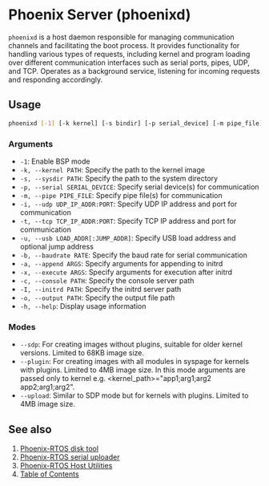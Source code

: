 # Phoenix Server (phoenixd)

`phoenixd` is a host daemon responsible for managing communication channels and facilitating the boot process.
It provides functionality for handling various types of requests, including kernel and program loading
over different communication interfaces such as serial ports, pipes, UDP, and TCP.
Operates as a background service, listening for incoming requests and responding accordingly.

## Usage

```bash
phoenixd [-1] [-k kernel] [-s bindir] [-p serial_device] [-m pipe_file] [-i udp_ip_addr:port] [-t tcp_ip_addr:port] [-u load_addr[:jump_addr]] [-b baudrate] [-o output_file]
```

### Arguments

- `-1`: Enable BSP mode
- `-k, --kernel PATH`: Specify the path to the kernel image
- `-s, --sysdir PATH`: Specify the path to the system directory
- `-p, --serial SERIAL_DEVICE`: Specify serial device(s) for communication
- `-m, --pipe PIPE_FILE`: Specify pipe file(s) for communication
- `-i, --udp UDP_IP_ADDR:PORT`: Specify UDP IP address and port for communication
- `-t, --tcp TCP_IP_ADDR:PORT`: Specify TCP IP address and port for communication
- `-u, --usb LOAD_ADDR[:JUMP_ADDR]`: Specify USB load address and optional jump address
- `-b, --baudrate RATE`: Specify the baud rate for serial communication
- `-a, --append ARGS`: Specify arguments for appending to initrd
- `-x, --execute ARGS`: Specify arguments for execution after initrd
- `-c, --console PATH`: Specify the console server path
- `-I, --initrd PATH`: Specify the initrd server path
- `-o, --output PATH`: Specify the output file path
- `-h, --help`: Display usage information

### Modes

- `--sdp`: For creating images without plugins, suitable for older kernel versions. Limited to 68KB image size.
- `--plugin`: For creating images with all modules in syspage for kernels with plugins. Limited to 4MB image size.
In this mode arguments are passed only to kernel e.g. <kernel_path>="app1;arg1;arg2 app2;arg1;arg2".
- `--upload`: Similar to SDP mode but for kernels with plugins. Limited to 4MB image size.

## See also

1. [Phoenix-RTOS disk tool](psdisk.md)
2. [Phoenix-RTOS serial uploader](psu.md)
3. [Phoenix-RTOS Host Utilities](hostutils.md)
4. [Table of Contents](../README.md)

